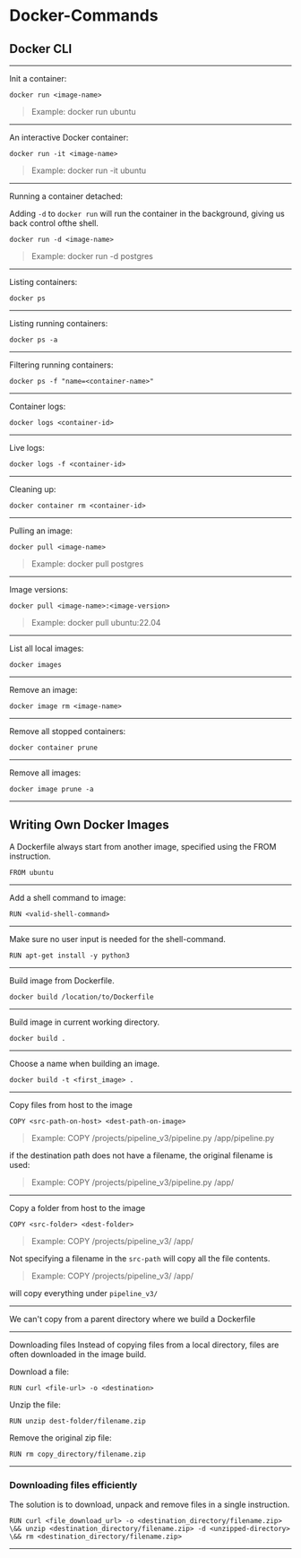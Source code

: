 # Docker-Commands

## Docker CLI


----------------
Init a container:

```docker run <image-name>```

> Example: docker run ubuntu

--------------------
An interactive Docker container:

```docker run -it <image-name>``` 

> Example: docker run -it ubuntu

--------------------------
Running a container detached:

Adding `-d` to `docker run` will run the container in the background, giving us back control ofthe shell.

```docker run -d <image-name>```

> Example: docker run -d postgres

-------------

Listing containers:

```docker ps```

--------------------
Listing running containers:

`docker ps -a`

----------------------
Filtering running containers:

` docker ps -f "name=<container-name>" `

-----------------------------------
Container logs:

`docker logs <container-id>`

----------------------
Live logs:

`docker logs -f <container-id>`

-----------------------
Cleaning up:

`docker container rm <container-id>`

----------------------
Pulling an image:

`docker pull <image-name>`

> Example: docker pull postgres

---------------------
Image versions:

`docker pull <image-name>:<image-version>`

> Example: docker pull ubuntu:22.04

----------------------------------
List all local images:

`docker images`

-----------------------
Remove an image:

`docker image rm <image-name>`

--------------------

Remove all stopped containers:

`docker container prune`

-------------------------

Remove all images:

`docker image prune -a`

---------------------

## Writing Own Docker Images

A Dockerfile always start from another image, specified using the FROM instruction.

`FROM ubuntu`

----------------------------

Add a shell command to image:

`RUN <valid-shell-command>`

-----------------------------

Make sure no user input is needed for the shell-command.

`RUN apt-get install -y python3`

----------------------------

Build image from Dockerfile.

`docker build /location/to/Dockerfile`

-----------------------------------

Build image in current working directory.

`docker build .`

----------------------------------

Choose a name when building an image.

`docker build -t <first_image> .`

-------------------------------

Copy files from host to the image

`COPY <src-path-on-host> <dest-path-on-image>`

> Example: COPY /projects/pipeline_v3/pipeline.py /app/pipeline.py



if the destination path does not have a filename, the original filename is used:

> Example: COPY /projects/pipeline_v3/pipeline.py /app/

----------------------------------

Copy a folder from host to the image

`COPY <src-folder> <dest-folder>`

> Example: COPY /projects/pipeline_v3/ /app/

Not specifying a filename in the `src-path` will copy all the file contents.

> Example: COPY /projects/pipeline_v3/ /app/

will copy everything under `pipeline_v3/`

-----------------------------

We can't copy from a parent directory where we build a Dockerfile

-------------------------------

Downloading files Instead of copying files from a local directory, files are often downloaded in the image build.

Download a file:

`RUN curl <file-url> -o <destination>`

Unzip the file:

`RUN unzip dest-folder/filename.zip`

Remove the original zip file:

`RUN rm copy_directory/filename.zip`

-----------------------------------

### Downloading files efficiently

The solution is to download, unpack and remove files in a single instruction.

`RUN curl <file_download_url> -o <destination_directory/filename.zip> \&& unzip <destination_directory/filename.zip> -d <unzipped-directory> \&& rm <destination_directory/filename.zip>`

--------------------------------------------------------------------------------------------------------------------
